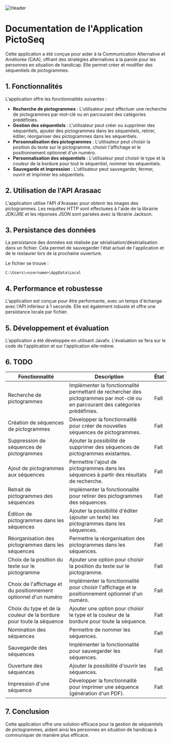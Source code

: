 ![Header](./src/main/ressources/images/github-header-image.png)

# Documentation de l'Application PictoSeq
Cette application a été conçue pour aider à la Communication Alternative et Améliorée (CAA), offrant des stratégies alternatives à la parole pour les personnes en situation de handicap. Elle permet créer et modifier des séquentiels de pictogrammes.

## 1. Fonctionnalités
L'application offre les fonctionnalités suivantes :

- **Recherche de pictogrammes** : L'utilisateur peut effectuer une recherche de pictogrammes par mot-clé ou en parcourant des catégories prédéfinies.
- **Gestion des séquentiels** : L'utilisateur peut créer ou supprimer des séquentiels, ajouter des pictogrammes dans les séquentiels, retirer, éditer, réorganiser des pictogrammes dans les séquentiels.
- **Personnalisation des pictogrammes** : L'utilisateur peut choisir la position du texte sur le pictogramme, choisir l'affichage et le positionnement optionnel d'un numéro.
- **Personnalisation des séquentiels** : L'utilisateur peut choisir le type et la couleur de la bordure pour tout le séquentiel, nommer les séquentiels.
- **Sauvegarde et impression** : L'utilisateur peut sauvegarder, fermer, ouvrir et imprimer les séquentiels.

## 2. Utilisation de l'API Arasaac
L'application utilise l'API d'Arasaac pour obtenir les images des pictogrammes. Les requêtes HTTP sont effectuées à l'aide de la librairie JDK/JRE et les réponses JSON sont parsées avec la librairie Jackson.

## 3. Persistance des données
La persistance des données est réalisée par sérialisation/désérialisation dans un fichier. Cela permet de sauvegarder l'état actuel de l'application et de le restaurer lors de la prochaine ouverture.

Le fichier se trouve :
```
C:\Users\<username>\AppData\Local
```

## 4. Performance et robustesse
L'application est conçue pour être performante, avec un temps d'échange avec l'API inférieur à 1 seconde. Elle est également robuste et offre une persistance locale par fichier.

## 5. Développement et évaluation
L'application a été développée en utilisant Javafx. L'évaluation se fera sur le code de l'application et sur l'application elle-même.

## 6. TODO
| Fonctionnalité                                                      | Description                                                                                                                      | État     |
|---------------------------------------------------------------------|----------------------------------------------------------------------------------------------------------------------------------|----------|
| Recherche de pictogrammes                                           | Implémenter la fonctionnalité permettant de rechercher des pictogrammes par mot-clé ou en parcourant des catégories prédéfinies. | Fait     |
| Création de séquences de pictogrammes                               | Développer la fonctionnalité pour créer de nouvelles séquences de pictogrammes.                                                  | Fait     |
| Suppression de séquences de pictogrammes                            | Ajouter la possibilité de supprimer des séquences de pictogrammes existantes.                                                    | Fait     |
| Ajout de pictogrammes aux séquences                                 | Permettre l'ajout de pictogrammes dans les séquences à partir des résultats de recherche.                                        | Fait     |
| Retrait de pictogrammes des séquences                               | Implémenter la fonctionnalité pour retirer des pictogrammes des séquences.                                                       | Fait     |
| Édition de pictogrammes dans les séquences                          | Ajouter la possibilité d'éditer (ajouter un texte) les pictogrammes dans les séquences.                                          | Fait     |
| Réorganisation des pictogrammes dans les séquences                  | Permettre la réorganisation des pictogrammes dans les séquences.                                                                 | Fait     |
| Choix de la position du texte sur le pictogramme                    | Ajouter une option pour choisir la position du texte sur le pictogramme.                                                         | Fait     |
| Choix de l'affichage et du positionnement optionnel d'un numéro     | Implémenter la fonctionnalité pour choisir l'affichage et le positionnement optionnel d'un numéro.                               | Fait     |
| Choix du type et de la couleur de la bordure pour toute la séquence | Ajouter une option pour choisir le type et la couleur de la bordure pour toute la séquence.                                      | Fait     |
| Nomination des séquences                                            | Permettre de nommer les séquences.                                                                                               | Fait     |
| Sauvegarde des séquences                                            | Implémenter la fonctionnalité pour sauvegarder les séquences.                                                                    | Fait     |
| Ouverture des séquences                                             | Ajouter la possibilité d'ouvrir les séquences.                                                                                   | Fait     |
| Impression d'une séquence                                           | Développer la fonctionnalité pour imprimer une séquence (génération d'un PDF).                                                   | Fait     |

## 7. Conclusion
Cette application offre une solution efficace pour la gestion de séquentiels de pictogrammes, aidant ainsi les personnes en situation de handicap à communiquer de manière plus efficace.
